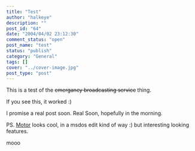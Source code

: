 ```yaml
---
title: "Test"
author: "halkeye"
description: ""
post_id: "64"
date: "2004/04/02 23:12:30"
comment_status: "open"
post_name: "test"
status: "publish"
category: "General"
tags: []
cover: "../cover-image.jpg"
post_type: "post"
---
```


This is a test of the <s>emergancy broadcasting service</s> thing.  

If you see this, it worked :)

I promise a real post soon. Real Soon, hopefully in the morning.

PS. [Motor](https://konst.org.ua/motor/) looks cool, in a msdos edit kind of way :) but interesting looking features.

mooo